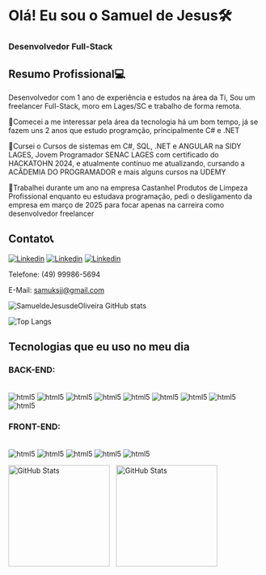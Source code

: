 

# Olá! Eu sou o Samuel de Jesus🛠️

### Desenvolvedor Full-Stack

## Resumo Profissional💻

 Desenvolvedor com 1 ano de experiência e estudos na área da Ti, Sou um freelancer Full-Stack, moro em Lages/SC e trabalho de forma remota.

📔Comecei a me interessar pela área da tecnologia há um bom tempo, já se fazem uns 2 anos que estudo programção, principalmente C# e .NET

📔Cursei o Cursos de sistemas em C#, SQL, .NET e ANGULAR na SIDY LAGES, Jovem Programador SENAC LAGES com certificado do HACKATOHN 2024, e atualmente continuo me atualizando, cursando a ACÂDEMIA DO PROGRAMADOR e mais alguns cursos na UDEMY

💼Trabalhei durante um ano na empresa Castanhel Produtos de Limpeza Profissional enquanto eu estudava programação, pedi o desligamento da empresa em março de 2025 para focar apenas na carreira como desenvolvedor freelancer

## Contato📞

[![Linkedin](https://img.shields.io/badge/LinkedIn-0077B5?style=for-the-badge&logo=linkedin&logoColor=white)](https://www.linkedin.com/in/samueldejesusdeoliveira/)
[![Linkedin](https://img.shields.io/badge/Instagram-E4405F?style=for-the-badge&logo=instagram&logoColor=white)](https://www.instagram.com/samueks_320/?next=%2F)
[![Linkedin](https://img.shields.io/badge/Gmail-D14836?style=for-the-badge&logo=gmail&logoColor=white)](https://mail.google.com/mail/u/0/?tab=rm&ogbl#drafts?compose=CllgCKCCSZhqQLhNKrKTvqTMNShDMPjMmnLvjxkTzBftsvdKgRBmfzczRfDBVtZqPZmtBnRQgsV)

Telefone: (49) 99986-5694

E-Mail: samuksjj@gmail.com

![SamueldeJesusdeOliveira GitHub stats](https://github-readme-stats.vercel.app/api?username=SamueldeJeusdeOliveira&show_icons=true&theme=merko)

![Top Langs](https://github-readme-stats.vercel.app/api/top-langs/?username=SamueldeJeusdeOliveira&hide_progress=true)
## Tecnologias que eu uso no meu dia

### BACK-END:
<div style="display: inline_block"><br/>
<img align="center" alt="html5" src="https://img.shields.io/badge/C%23-239120?style=for-the-badge&logo=c-sharp&logoColor=white" />

<img align="center" alt="html5" src="https://img.shields.io/badge/.NET-5C2D91?style=for-the-badge&logo=.net&logoColor=white" />

<img align="center" alt="html5" src="https://img.shields.io/badge/JavaScript-F7DF1E?style=for-the-badge&logo=javascript&logoColor=black" />

<img align="center" alt="html5" src="https://img.shields.io/badge/Unity-100000?style=for-the-badge&logo=unity&logoColor=white" />

<img align="center" alt="html5" src="https://img.shields.io/badge/Angular-DD0031?style=for-the-badge&logo=angular&logoColor=white" />

<img align="center" alt="html5" src="https://img.shields.io/badge/Microsoft_Office-D83B01?style=for-the-badge&logo=microsoft-office&logoColor=white" />

<img align="center" alt="html5" src="https://img.shields.io/badge/SQLite-07405E?style=for-the-badge&logo=sqlite&logoColor=white" />

<img align="center" alt="html5" src="https://img.shields.io/badge/Supabase-181818?style=for-the-badge&logo=supabase&logoColor=white" />

<img align="center" alt="html5" src="https://img.shields.io/badge/MySQL-005C84?style=for-the-badge&logo=mysql&logoColor=white" />
</div>

### FRONT-END:
<div style="display: inline_block"><br/>

<img align="center" alt="html5" src="https://img.shields.io/badge/HTML5-E34F26?style=for-the-badge&logo=html5&logoColor=white" />

<img align="center" alt="html5" src="https://img.shields.io/badge/JavaScript-F7DF1E?style=for-the-badge&logo=javascript&logoColor=black" />

<img align="center" alt="html5" src="https://img.shields.io/badge/CSS3-1572B6?style=for-the-badge&logo=css3&logoColor=white" />

<img align="center" alt="html5" src="https://img.shields.io/badge/Angular-DD0031?style=for-the-badge&logo=angular&logoColor=white" />

<img align="center" alt="html5" src="https://img.shields.io/badge/Flutter-02569B?style=for-the-badge&logo=flutter&logoColor=white" />
</div>
<p>
  <img 
    align="left" 
    alt="GitHub Stats" 
    height="200" 
    style="padding-right: 10px;" 
    src="https://github-readme-stats.vercel.app/api?username=Larissakich&show_icons=true&theme=tokyonight&include_all_commits=true&locale=pt-br" 
  />

<img 
      align="left" 
      alt="GitHub Stats" 
      height="200" 
      src="https://github-readme-stats.vercel.app/api/top-langs/?username=larissakich&theme=tokyonight&layout=compact&custom_title=Tecnologias&langs_count=9" 
  />

</p>

